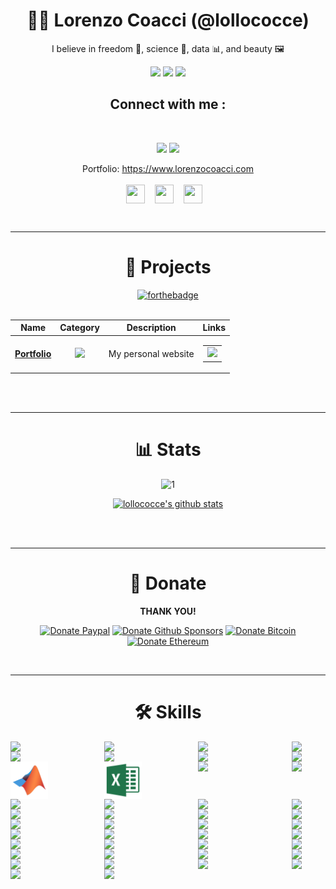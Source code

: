 <div align="center">

# 👨‍💻 **Lorenzo Coacci (@lollococce)**

I believe in freedom 🚀, science 🔬, data 📊, and beauty 🖼


[![](https://img.shields.io/badge/OS-macOS-informational?style=flat&logo=apple&logoColor=white)](https://www.apple.com/macos/)
[![](https://img.shields.io/badge/Code-Python-informational?style=flat&logo=python&logoColor=white)](https://www.python.org/)
[![](https://img.shields.io/badge/Editor-VSCode-informational?style=flat&logo=visual-studio-code&logoColor=white)](https://code.visualstudio.com/)

## **Connect with me :**
<br/>

[![](https://img.shields.io/badge/-Facebook-informational?style=for-the-badge&logo=facebook&logoColor=white&color=3b5998)](https://www.facebook.com/lorenzo.coacci.35/)
[![](https://img.shields.io/badge/-Linkedin-informational?style=for-the-badge&logo=linkedin&logoColor=white&color=2867B2)](https://www.linkedin.com/in/lorenzocoacci/)
<!-- [![](https://img.shields.io/badge/-BLOG-informational?style=for-the-badge&logo=hashnode&logoColor=white&color=2962FF)]()
[![](https://img.shields.io/badge/-Dev-informational?style=for-the-badge&logo=devto&logoColor=white&color=000000)]() -->

Portfolio: https://www.lorenzocoacci.com
<br />
<br />
<a href="https://www.datacamp.com/profile/lorenzo-a4c8d2b8-bafe-4c7e-9e99-90f6b10d4255" target="_blank"><img align="center" src="https://cdn.jsdelivr.net/npm/simple-icons@3.0.1/icons/datacamp.svg" height="30" width="30" /></a> &nbsp;&nbsp;
<a href="https://lorenzocoacci.medium.com/" target="_blank"><img align="center" src="https://cdn.jsdelivr.net/npm/simple-icons@3.0.1/icons/medium.svg" height="30" width="30" /></a> &nbsp;&nbsp;
<a href="mailto:lorenzo@coacci.it" target="_blank"><img align="center" src="https://cdn.jsdelivr.net/npm/simple-icons@3.0.1/icons/mail-dot-ru.svg" height="30" width="30" /></a> &nbsp;&nbsp;


<br/>

<hr>

# 🚀 **Projects**

[![forthebadge](https://forthebadge.com/images/badges/built-with-love.svg)](https://forthebadge.com)
<br />
<br />

| Name | Category | Description | Links |
| --- | :---: | --- | --- |
| <a href="https://www.lorenzocoacci.com"><b>Portfolio</b></a> | [![](https://img.shields.io/badge/💻-%20Portfolio-informational?style=flat&logoColor=white&color=3498db)]() |  My personal website | <table><tr><td> [![](https://img.shields.io/badge/-🌎-informational?style=flat&logoColor=black&color=white)](https://www.lorenzocoacci.com)  </td></tr></table>


<br/>
<br/>
<hr>


# 📊 Stats


![1](https://github-readme-stats.vercel.app/api/top-langs/?username=lollococce&theme=blue-green)

[![lollococce's github stats](https://github-readme-stats.vercel.app/api?username=lollococce&theme=blue-green)](https://github.com/lollococce/github-readme-stats)



<br/>
<br/>
<hr>

# 🎁 Donate


**THANK YOU!**

<!-- all-shields/sponsors-badges:START -->
[![Donate Paypal](https://img.shields.io/badge/donate-paypal-005EA6.svg?style=for-the-badge&logo=paypal)](https://paypal.me/lollococce) [![Donate Github Sponsors](https://img.shields.io/badge/donate-sponsors-ea4aaa.svg?style=for-the-badge&logo=github)](https://github.com/sponsors/lollococce) [![Donate Bitcoin](https://img.shields.io/badge/BTC-bc1qdjlplkhw3ug3mkj92e3m7h3sj5akztsh7xh7k7-E38B29.svg?style=flat-square&logo=bitcoin)]() [![Donate Ethereum](https://img.shields.io/badge/ETH-0x7740E2eE4112CA343104Fe3E4879A81B2818BC0C-4E8EE9.svg?style=flat-square&logo=ethereum)]()
<!-- all-shields/sponsors-badges:END -->


<br/>
<hr />


# 🛠 Skills


<section>
    <div style="display: grid; grid-template-columns: auto auto auto auto;">
        <img align="left" width=150 src="https://www.vectorlogo.zone/logos/git-scm/git-scm-ar21.svg" />
        <img align="left" width=60 src="https://raw.githubusercontent.com/amido/azure-vector-icons/44d6fb82666171e8a77bda35ab80303ecc880e1b/icons/SQL%20Database%20(Generic).svg" />
        <img align="left" width=150 src="https://www.vectorlogo.zone/logos/golang/golang-ar21.svg" />
        <img align="left" width=60 src="https://raw.githubusercontent.com/detain/svg-logos/780f25886640cef088af994181646db2f6b1a3f8/svg/aws-redshift-logo.svg" />
        <img align="left" width=150 src="https://www.vectorlogo.zone/logos/metabase/metabase-ar21.svg" />
        <img align="left" width=60 src="https://raw.githubusercontent.com/abranhe/programming-languages-logos/30a0ecf99188be99a3c75a00efb5be61eca9c382/src/cpp/cpp.svg" />
        <img align="left" width=60 src="https://raw.githubusercontent.com/leungwensen/svg-icon/b84b3f3a3da329b7c1d02346865f8e98beb05413/dist/svg/logos/css-3.svg" />
        <img align="left" width=150 src="https://img.search.brave.com/CBo8kXmjwmoXAPeig2Pq0BcRS1UDYaonHNOZFx5tuis/fit/1200/800/ce/1/aHR0cHM6Ly9kYXRh/c2Nob29sLmNvbS9h/c3NldHMvaW1hZ2Vz/L3NxbC1vcHRpbWl6/YXRpb24vc3RhcnRf/bW9kZWxpbmdfZGF0/YS9kYXRhMi5wbmc" />
        <img align="left" width=60 src="https://raw.githubusercontent.com/devicons/devicon/2809b567852a4648062a2d3e7c1c531367458c0b/icons/matlab/matlab-original.svg" />
        <img align="left" width=60 src="https://raw.githubusercontent.com/vscode-icons/vscode-icons/c8a4f6272e9a00636383b4df37ba1705587a1b97/icons/file_type_excel2.svg" />
        <img align="left" width=150 src="https://www.vectorlogo.zone/logos/w3_html5/w3_html5-ar21.svg" />
        <img align="left" width=150 src="https://www.vectorlogo.zone/logos/visualstudio_code/visualstudio_code-ar21.svg" />
        <img align="left" width=150 src="https://www.vectorlogo.zone/logos/python/python-ar21.svg" />
        <img align="left" width=150 src="https://www.vectorlogo.zone/logos/javascript/javascript-ar21.svg" />
        <img align="left" width=150 src="https://www.vectorlogo.zone/logos/amazon_aws/amazon_aws-ar21.svg" />
        <img align="left" width=150 src="https://www.vectorlogo.zone/logos/r-project/r-project-ar21.svg" />
        <img align="left" width=150 src="https://www.vectorlogo.zone/logos/gnu_bash/gnu_bash-ar21.svg" />
        <img align="left" width=150 src="https://www.vectorlogo.zone/logos/getbootstrap/getbootstrap-ar21.svg" />
        <img align="left" width=150 src="https://www.vectorlogo.zone/logos/djangoproject/djangoproject-ar21.svg" />
        <img align="left" width=150 src="https://www.vectorlogo.zone/logos/docker/docker-ar21.svg" />
        <img align="left" width=150 src="https://www.vectorlogo.zone/logos/google_ads/google_ads-ar21.svg" />
        <img align="left" width=150 src="https://www.vectorlogo.zone/logos/google_analytics/google_analytics-ar21.svg" />
        <img align="left" width=150 src="https://www.vectorlogo.zone/logos/pocoo_jinja/pocoo_jinja-ar21.svg" />
        <img align="left" width=150 src="https://www.vectorlogo.zone/logos/jquery/jquery-ar21.svg" />
        <img align="left" width=150 src="https://www.vectorlogo.zone/logos/ni_labview/ni_labview-ar21.svg" />
        <img align="left" width=150 src="https://www.vectorlogo.zone/logos/monday/monday-ar21.svg" />
        <img align="left" width=150 src="https://www.vectorlogo.zone/logos/mysql/mysql-ar21.svg" />
        <img align="left" width=150 src="https://www.vectorlogo.zone/logos/php/php-ar21.svg" />
        <img align="left" width=150 src="https://www.vectorlogo.zone/logos/postgresql/postgresql-ar21.svg" />
        <img align="left" width=150 src="https://www.vectorlogo.zone/logos/raspberrypi/raspberrypi-ar21.svg" />
        <img align="left" width=150 src="https://www.vectorlogo.zone/logos/unity3d/unity3d-ar21.svg" />
        <img align="left" width=150 src="https://www.vectorlogo.zone/logos/arduino/arduino-ar21.svg" />
        <img align="left" width=75 src="https://www.vectorlogo.zone/logos/docker/docker-official.svg" />
        <img align="left" width=150 src="https://www.vectorlogo.zone/logos/grafana/grafana-ar21.svg" />
        <img align="left" width=150 src="https://www.vectorlogo.zone/logos/amazon_ecs/amazon_ecs-ar21.svg" />
        <img align="left" width=150 src="https://www.vectorlogo.zone/logos/amazon_cloudformation/amazon_cloudformation-ar21.svg" />
        <img align="left" width=150 src="https://www.vectorlogo.zone/logos/amazon_elasticcontainer/amazon_elasticcontainer-ar21.svg" />
        <img align="left" width=150 src="https://braze-marketing-assets.s3.amazonaws.com/images/partner_logos/amazon-s3.png" />
        <img align="left" width=150 src="https://upload.wikimedia.org/wikipedia/commons/thumb/e/ed/Pandas_logo.svg/1200px-Pandas_logo.svg.png" />
        <img align="left" width=150 src="https://www.vectorlogo.zone/logos/linux/linux-ar21.svg" />
        <img align="left" width=60 src="https://raw.githubusercontent.com/gilbarbara/logos/e0babf54f7ac9127942111bf177f549b709a60be/logos/airflow.svg" />
        <img align="left" width=60 src="https://raw.githubusercontent.com/simple-icons/simple-icons/680903e70103b37f4f35977de0ef108ea01d32ab/icons/celery.svg" />
    <div/>
<section/>

